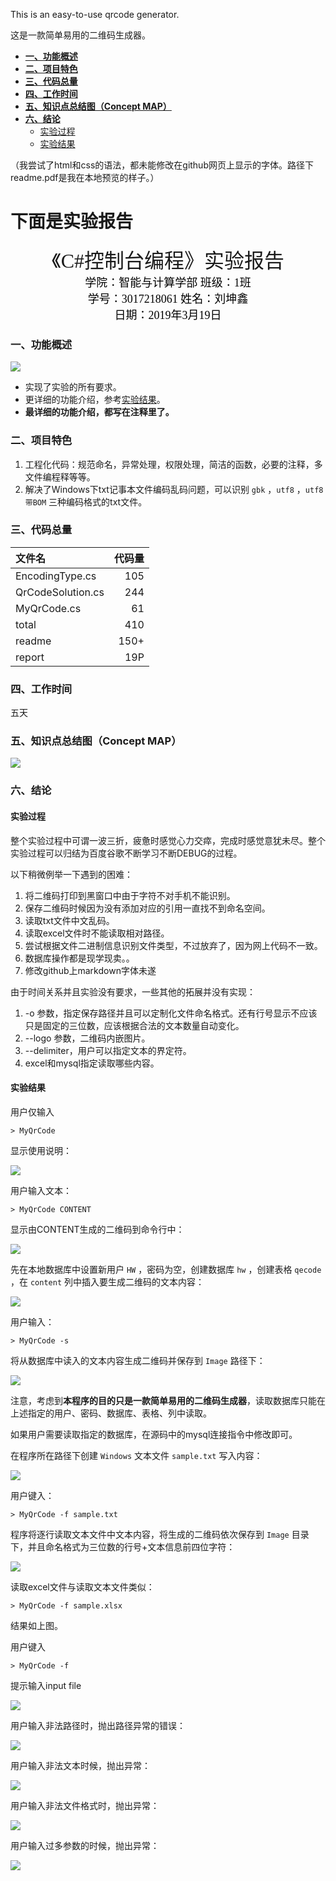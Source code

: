 This is an easy-to-use qrcode generator.

这是一款简单易用的二维码生成器。

<!-- TOC -->

- [**一、功能概述**](#一功能概述)
- [**二、项目特色**](#二项目特色)
- [**三、代码总量**](#三代码总量)
- [**四、工作时间**](#四工作时间)
- [**五、知识点总结图（Concept MAP）**](#五知识点总结图concept-map)
- [**六、结论**](#六结论)
    - [实验过程](#实验过程)
    - [实验结果](#实验结果)

<!-- /TOC -->

（我尝试了html和css的语法，都未能修改在github网页上显示的字体。路径下readme.pdf是我在本地预览的样子。）

下面是实验报告
============

<center>
<font size="6" face="SimHei">
《C#控制台编程》实验报告
</font>
<br/>
<font size="4" face="SimSun" color="black">
学院：智能与计算学部 班级：1班<br>
学号：3017218061 姓名：刘坤鑫<br>
日期：2019年3月19日
</font>
</center>

### **一、功能概述**

![](pic/1.png)

- 实现了实验的所有要求。
- 更详细的功能介绍，参考[实验结果](#实验结果)。
- **最详细的功能介绍，都写在注释里了。**

### **二、项目特色**

1. 工程化代码：规范命名，异常处理，权限处理，简洁的函数，必要的注释，多文件编程释等等。
2. 解决了Windows下txt记事本文件编码乱码问题，可以识别 ```gbk``` ，```utf8``` ，```utf8带BOM``` 三种编码格式的txt文件。

### **三、代码总量**

| 文件名 | 代码量 |
| :--- | ---: |
| EncodingType.cs | 105 |
| QrCodeSolution.cs | 244 |
| MyQrCode.cs | 61 |
| total | 410 |
| readme | 150+ |
| report | 19P |

### **四、工作时间**

五天

### **五、知识点总结图（Concept MAP）**

![](pic/Concept%20MAP.png)

### **六、结论**

#### 实验过程

整个实验过程中可谓一波三折，疲惫时感觉心力交瘁，完成时感觉意犹未尽。整个实验过程可以归结为百度谷歌不断学习不断DEBUG的过程。

以下稍微例举一下遇到的困难：

1. 将二维码打印到黑窗口中由于字符不对手机不能识别。
2. 保存二维码时候因为没有添加对应的引用一直找不到命名空间。
3. 读取txt文件中文乱码。
4. 读取excel文件时不能读取相对路径。
4. 尝试根据文件二进制信息识别文件类型，不过放弃了，因为网上代码不一致。
5. 数据库操作都是现学现卖。。
7. 修改github上markdown字体未遂

由于时间关系并且实验没有要求，一些其他的拓展并没有实现：

1. -o 参数，指定保存路径并且可以定制化文件命名格式。还有行号显示不应该只是固定的三位数，应该根据合法的文本数量自动变化。
2. --logo 参数，二维码内嵌图片。
3. --delimiter，用户可以指定文本的界定符。
4. excel和mysql指定读取哪些内容。

#### 实验结果

用户仅输入

```
> MyQrCode
```

显示使用说明：

![](pic/1.png)

用户输入文本：

```
> MyQrCode CONTENT
```

显示由CONTENT生成的二维码到命令行中：

![](pic/2.png)

先在本地数据库中设置新用户 ```HW``` ，密码为空，创建数据库 ```hw``` ，创建表格 ```qecode``` ，在 ```content``` 列中插入要生成二维码的文本内容：

![](pic/3.png)

用户输入：

```
> MyQrCode -s
```

将从数据库中读入的文本内容生成二维码并保存到 ```Image``` 路径下：

![](pic/4.png)

注意，考虑到**本程序的目的只是一款简单易用的二维码生成器**，读取数据库只能在上述指定的用户、密码、数据库、表格、列中读取。

如果用户需要读取指定的数据库，在源码中的mysql连接指令中修改即可。

在程序所在路径下创建 ```Windows``` 文本文件 ```sample.txt``` 写入内容：

![](pic/5.png)

用户键入：

```
> MyQrCode -f sample.txt
```

程序将逐行读取文本文件中文本内容，将生成的二维码依次保存到 ```Image``` 目录下，并且命名格式为三位数的行号+文本信息前四位字符：

![](pic/6.png)

读取excel文件与读取文本文件类似：

```
> MyQrCode -f sample.xlsx
```

结果如上图。

用户键入

    > MyQrCode -f

提示输入input file

![](pic/7.png)

用户输入非法路径时，抛出路径异常的错误：

![](pic/8.png)

用户输入非法文本时候，抛出异常：

![](pic/9.png)

用户输入非法文件格式时，抛出异常：

![](pic/10.png)

用户输入过多参数的时候，抛出异常：

![](pic/11.png)
